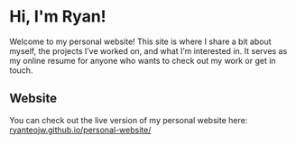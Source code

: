 # Hi, I'm Ryan!

Welcome to my personal website! This site is where I share a bit about myself, the projects I’ve worked on, and what I’m interested in. It serves as my online resume for anyone who wants to check out my work or get in touch.

## Website

You can check out the live version of my personal website here: [ryanteojw.github.io/personal-website/](https://ryanteojw.github.io/personal-website/)
